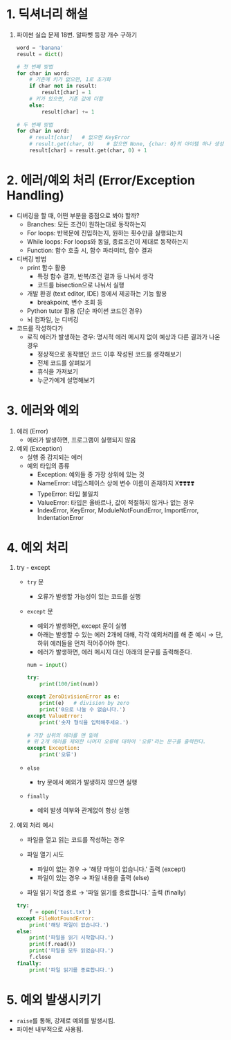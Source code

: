 # 1. 딕셔너리 해설

1. 파이썬 실습 문제 18번. 알파벳 등장 개수 구하기

   ```python
   word = 'banana'
   result = dict()
   
   # 첫 번째 방법
   for char in word:
       # 기존에 키가 없으면, 1로 초기화
       if char not in result:
           result[char] = 1
       # 키가 있으면, 기존 값에 더함
       else:
           result[char] += 1
           
   # 두 번째 방법
   for char in word:
       # result[char]	# 없으면 KeyError
       # result.get(char, 0)	# 없으면 None, {char: 0}의 아이템 하나 생성
       result[char] = result.get(char, 0) + 1
   ```



# 2. 에러/예외 처리 (Error/Exception Handling)

- 디버깅을 할 때, 어떤 부분을 중점으로 봐야 할까?
  - Branches: 모든 조건이 원하는대로 동작하는지
  - For loops: 반복문에 진입하는지, 원하는 횟수만큼 실행되는지
  - While loops: For loops와 동일, 종료조건이 제대로 동작하는지
  - Function: 함수 호출 시, 함수 파라미터, 함수 결과
- 디버깅 방법
  - print 함수 활용
    - 특정 함수 결과, 반복/조건 결과 등 나눠서 생각
    - 코드를 bisection으로 나눠서 실행
  - 개발 환경 (text editor, IDE) 등에서 제공하는 기능 활용
    - breakpoint, 변수 조회 등
  - Python tutor 활용 (단순 파이썬 코드인 경우)
  - 뇌 컴파일, 눈 디버깅
- 코드를 작성하다가
  - 로직 에러가 발생하는 경우: 명시적 에러 메시지 없이 예상과 다른 결과가 나온 경우
    - 정상적으로 동작했던 코드 이후 작성된 코드를 생각해보기
    - 전체 코드를 살펴보기
    - 휴식을 가져보기
    - 누군가에게 설명해보기



# 3. 에러와 예외

1. 에러 (Error)
   - 에러가 발생하면, 프로그램이 실행되지 않음
2. 예외 (Exception)
   - 실행 중 감지되는 에러
   - 예외 타입의 종류
     - Exception: 예외들 중 가장 상위에 있는 것
     - NameError: 네임스페이스 상에 변수 이름이 존재하지 X❣️❣️❣️❣️
     - TypeError: 타입 불일치
     - ValueError: 타입은 올바르나, 값이 적절하지 않거나 없는 경우
     - IndexError, KeyError, ModuleNotFoundError, ImportError, IndentationError



# 4. 예외 처리

1. try - except

   - `try` 문

     - 오류가 발생할 가능성이 있는 코드를 실행

   - `except` 문

     - 예외가 발생하면, except 문이 실행
     - 아래는 발생할 수 있는 에러 2개에 대해, 각각 예외처리를 해 준 예시 → 단, 하위 에러들을 먼저 적어주어야 한다.
     - 에러가 발생하면, 에러 메시지 대신 아래의 문구를 출력해준다.

     ```python
     num = input()
     
     try:
         print(100/int(num))
         
     except ZeroDivisionError as e:
         print(e)	# division by zero
         print('0으로 나눌 수 없습니다.')
     except ValueError:
         print('숫자 형식을 입력해주세요.')
         
     # 가장 상위의 에러를 맨 밑에
     # 위 2개 에러를 제외한 나머지 오류에 대하여 '오류'라는 문구를 출력한다.
     except Exception:
         print('오류')
     ```

   - `else`

     - try 문에서 예외가 발생하지 않으면 실행

   - `finally`

     - 예외 발생 여부와 관계없이 항상 실행



2. 예외 처리 예시

   - 파일을 열고 읽는 코드를 작성하는 경우

   - 파일 열기 시도
     - 파일이 없는 경우 → '해당 파일이 없습니다.' 출력 (except)
     - 파일이 있는 경우 → 파일 내용을 출력 (else)

   - 파일 읽기 작업 종료 → '파일 읽기를 종료합니다.' 출력 (finally)

   ```python
   try:
       f = open('test.txt')
   except FileNotFoundError:
       print('해당 파일이 없습니다.')
   else:
       print('파일을 읽기 시작합니다.')
       print(f.read())
       print('파일을 모두 읽었습니다.')
       f.close
   finally:
       print('파일 읽기를 종료합니다.')
   ```



# 5. 예외 발생시키기

- `raise`를 통해, 강제로 예외를 발생시킴.
- 파이썬 내부적으로 사용됨.